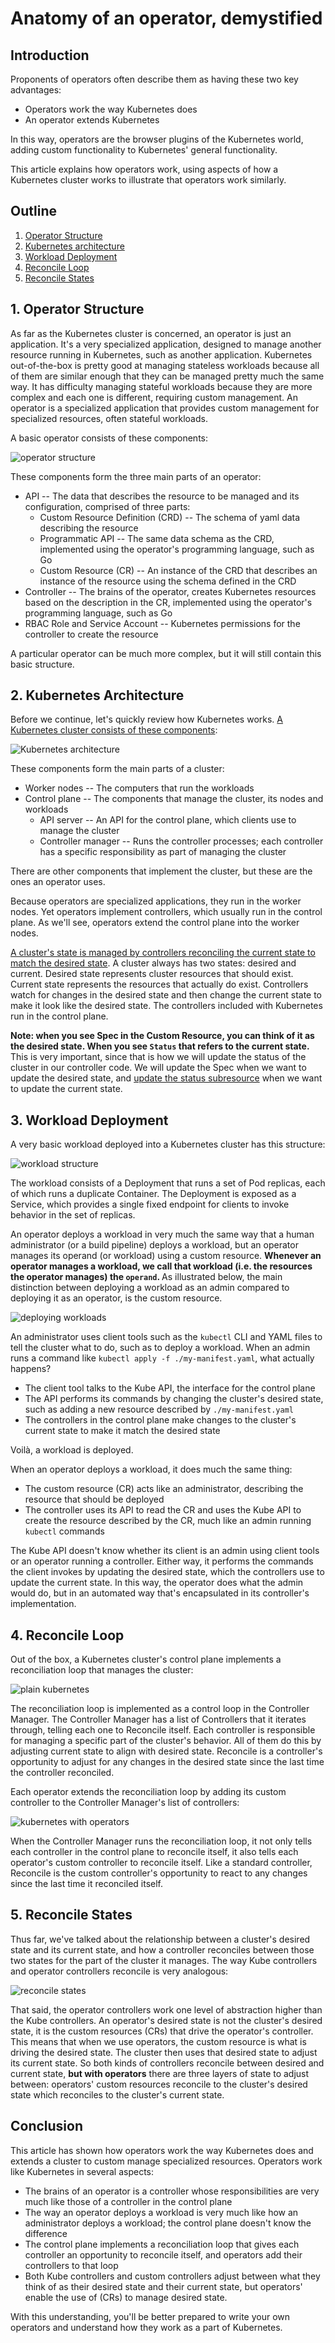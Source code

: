 # Anatomy of an operator, demystified

## Introduction

Proponents of operators often describe them as having these two key advantages:
- Operators work the way Kubernetes does
- An operator extends Kubernetes

In this way, operators are the browser plugins of the Kubernetes world, adding custom functionality to Kubernetes' general functionality.

This article explains how operators work, using aspects of how a Kubernetes cluster works to illustrate that operators work similarly.

## Outline
1. [Operator Structure](#1-operator-Structure)
1. [Kubernetes architecture](#2-Kubernetes-architecture)
1. [Workload Deployment](#3-workload-deployment)
1. [Reconcile Loop](#4-Reconcile-Loop)
1. [Reconcile States](#5-Reconcile-States)

## 1. Operator Structure

As far as the Kubernetes cluster is concerned, an operator is just an application. It's a very specialized application, designed to manage another resource running in Kubernetes, such as another application. Kubernetes out-of-the-box is pretty good at managing stateless workloads because all of them are similar enough that they can be managed pretty much the same way. It has difficulty managing stateful workloads because they are more complex and each one is different, requiring custom management. An operator is a specialized application that provides custom management for specialized resources, often stateful workloads. 

A basic operator consists of these components:

![operator structure](../images/memcached-operator.png)

These components form the three main parts of an operator:
- API -- The data that describes the resource to be managed and its configuration, comprised of three parts:
  - Custom Resource Definition (CRD) -- The schema of yaml data describing the resource
  - Programmatic API -- The same data schema as the CRD, implemented using the operator's programming language, such as Go
  - Custom Resource (CR) -- An instance of the CRD that describes an instance of the resource using the schema defined in the CRD
- Controller -- The brains of the operator, creates Kubernetes resources based on the description in the CR, implemented using the operator's programming language, such as Go
- RBAC Role and Service Account -- Kubernetes permissions for the controller to create the resource 

A particular operator can be much more complex, but it will still contain this basic structure.

## 2. Kubernetes Architecture

Before we continue, let's quickly review how Kubernetes works. [A Kubernetes cluster consists of these components](https://kubernetes.io/docs/concepts/overview/components/):

![Kubernetes architecture](https://d33wubrfki0l68.cloudfront.net/2475489eaf20163ec0f54ddc1d92aa8d4c87c96b/e7c81/images/docs/components-of-kubernetes.svg)

These components form the main parts of a cluster:
- Worker nodes -- The computers that run the workloads
- Control plane -- The components that manage the cluster, its nodes and workloads
  - API server -- An API for the control plane, which clients use to manage the cluster
  - Controller manager -- Runs the controller processes; each controller has a specific responsibility as part of managing the cluster

There are other components that implement the cluster, but these are the ones an operator uses.

Because operators are specialized applications, they run in the worker nodes. Yet operators implement controllers, which usually run in the control plane. As we'll see, operators extend the control plane into the worker nodes.

[A cluster's state is managed by controllers reconciling the current state to match the desired state](https://kubernetes.io/docs/concepts/architecture/controller/). A cluster always has two states: desired and current. Desired state represents cluster resources that should exist. Current state represents the resources that actually do exist. Controllers watch for changes in the desired state and then change the current state to make it look like the desired state. The controllers included with Kubernetes run in the control plane.

<b>Note: when you see Spec in the Custom Resource, you can think of it as the desired state. When you see `Status` that refers to the current state.</b> This is very important, since that is how we will update the status of the cluster in our controller code. We will update the Spec when we want to update the desired state, and [update the status subresource](https://github.ibm.com/TT-ISV-org/operator/blob/main/INTERMEDIATE_TUTORIAL.md#update-the-status-to-save-the-current-state-of-the-cluster) when we want to update the current state. 

## 3. Workload Deployment

A very basic workload deployed into a Kubernetes cluster has this structure:

![workload structure](../images/operator-workload.png)

The workload consists of a Deployment that runs a set of Pod replicas, each of which runs a duplicate Container. The Deployment is exposed as a Service, which provides a single fixed endpoint for clients to invoke behavior in the set of replicas.

An operator deploys a workload in very much the same way that a human administrator (or a build pipeline) deploys a workload, but
an operator manages its operand (or workload) using a custom resource. <b>Whenever an operator 
manages a workload, we call that workload (i.e. the resources the operator manages) the `operand`. </b> As illustrated below, the main distinction between
deploying a workload as an admin compared to deploying it as an operator, is the custom resource. 

![deploying workloads](../images/operator-interactions.png)

An administrator uses client tools such as the `kubectl` CLI and YAML files to tell the cluster what to do, such as to deploy a workload. When an admin runs a command like `kubectl apply -f ./my-manifest.yaml`, what actually happens?
- The client tool talks to the Kube API, the interface for the control plane
- The API performs its commands by changing the cluster's desired state, such as adding a new resource described by `./my-manifest.yaml`
- The controllers in the control plane make changes to the cluster's current state to make it match the desired state

Voilà, a workload is deployed.

When an operator deploys a workload, it does much the same thing:
- The custom resource (CR) acts like an administrator, describing the resource that should be deployed
- The controller uses its API to read the CR and uses the Kube API to create the resource described by the CR, much like an admin running `kubectl` commands

The Kube API doesn't know whether its client is an admin using client tools or an operator running a controller. Either way, it performs the commands the client invokes by updating the desired state, which the controllers use to update the current state. In this way, the operator does what the admin would do, but in an automated way that's encapsulated in its controller's implementation.

## 4. Reconcile Loop

Out of the box, a Kubernetes cluster's control plane implements a reconciliation loop that manages the cluster:

![plain kubernetes](../images/operator-reconciliation-kube-only.png)

The reconciliation loop is implemented as a control loop in the Controller Manager. The Controller Manager has a list of Controllers that it iterates through, telling each one to Reconcile itself. Each controller is responsible for managing a specific part of the cluster's behavior. All of them do this by adjusting current state to align with desired state. Reconcile is a controller's opportunity to adjust for any changes in the desired state since the last time the controller reconciled.

Each operator extends the reconciliation loop by adding its custom controller to the Controller Manager's list of controllers:

![kubernetes with operators](../images/operator-reconciliation.png)

When the Controller Manager runs the reconciliation loop, it not only tells each controller in the control plane to reconcile itself, it also tells each operator's custom controller to reconcile itself. Like a standard controller, Reconcile is the custom controller's opportunity to react to any changes since the last time it reconciled itself.

## 5. Reconcile States

Thus far, we've talked about the relationship between a cluster's desired state and its current state, and how a controller reconciles between those two states for the part of the cluster it manages. The way Kube controllers and operator controllers reconcile is very analogous:

![reconcile states](../images/operator-controller-reconciliation.png)

That said, the operator controllers work one level of abstraction higher than the Kube controllers. An operator's desired state is not the cluster's desired state, it is the custom resources (CRs) that drive the operator's controller. This means that when we use operators, the custom resource is what is driving the desired state. The cluster then uses that desired state to adjust its current state. So both kinds of controllers reconcile between desired and current state, <b>but with operators</b> there are three layers of state to adjust between: operators' custom resources reconcile to the cluster's desired state which reconciles to the cluster's current state.

## Conclusion

This article has shown how operators work the way Kubernetes does and extends a cluster to custom manage specialized resources. Operators work like Kubernetes in several aspects:
- The brains of an operator is a controller whose responsibilities are very much like those of a controller in the control plane
- The way an operator deploys a workload is very much like how an administrator deploys a workload; the control plane doesn't know the difference
- The control plane implements a reconciliation loop that gives each controller an opportunity to reconcile itself, and operators add their controllers to that loop
- Both Kube controllers and custom controllers adjust between what they think of as their desired state and their current state, but operators' enable the use of (CRs) to manage desired state.

With this understanding, you'll be better prepared to write your own operators and understand how they work as a part of Kubernetes.
